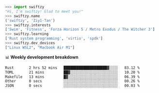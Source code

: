 ```python
>>> import swiftzy
"Hi, I'm swiftzy! Glad to meet you!"
>>> swiftzy.name
('swiftzy', 'Ziy1-Tan')
>>> swiftzy.interests
['Swim', 'Fitness', 'Forza Horizon 5 / Metro Exodus / The Witcher 3']
>>> swiftzy.learning
['Rust system programming', 'virtio', 'spdk']
>>> swiftzy.dev_devices
["Linux WSL2", "Macbook Air M1"]
```
📊 **Weekly development breakdown**
<!--START_SECTION:waka-->

```txt
Rust       2 hrs 52 mins   ████████████████████▓░░░░   83.12 %
TOML       21 mins         ██▓░░░░░░░░░░░░░░░░░░░░░░   10.20 %
Makefile   13 mins         █▓░░░░░░░░░░░░░░░░░░░░░░░   06.39 %
Other      0 secs          ░░░░░░░░░░░░░░░░░░░░░░░░░   00.26 %
JSON       0 secs          ░░░░░░░░░░░░░░░░░░░░░░░░░   00.03 %
```

<!--END_SECTION:waka-->
